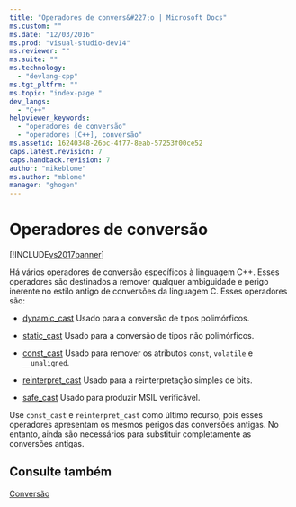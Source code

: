 ```yaml
---
title: "Operadores de convers&#227;o | Microsoft Docs"
ms.custom: ""
ms.date: "12/03/2016"
ms.prod: "visual-studio-dev14"
ms.reviewer: ""
ms.suite: ""
ms.technology: 
  - "devlang-cpp"
ms.tgt_pltfrm: ""
ms.topic: "index-page "
dev_langs: 
  - "C++"
helpviewer_keywords: 
  - "operadores de conversão"
  - "operadores [C++], conversão"
ms.assetid: 16240348-26bc-4f77-8eab-57253f00ce52
caps.latest.revision: 7
caps.handback.revision: 7
author: "mikeblome"
ms.author: "mblome"
manager: "ghogen"
---
```

# Operadores de convers&#227;o
[!INCLUDE[vs2017banner](../assembler/inline/includes/vs2017banner.md)]

Há vários operadores de conversão específicos à linguagem C\+\+.  Esses operadores são destinados a remover qualquer ambiguidade e perigo inerente no estilo antigo de conversões da linguagem C.  Esses operadores são:  
  
-   [dynamic\_cast](../cpp/dynamic-cast-operator.md) Usado para a conversão de tipos polimórficos.  
  
-   [static\_cast](../cpp/static-cast-operator.md) Usado para a conversão de tipos não polimórficos.  
  
-   [const\_cast](../Topic/const_cast%20Operator.md) Usado para remover os atributos `const`, `volatile` e `__unaligned`.  
  
-   [reinterpret\_cast](../cpp/reinterpret-cast-operator.md) Usado para a reinterpretação simples de bits.  
  
-   [safe\_cast](../windows/safe-cast-cpp-component-extensions.md) Usado para produzir MSIL verificável.  
  
 Use `const_cast` e `reinterpret_cast` como último recurso, pois esses operadores apresentam os mesmos perigos das conversões antigas.  No entanto, ainda são necessários para substituir completamente as conversões antigas.  
  
## Consulte também  
 [Conversão](../cpp/casting.md)
